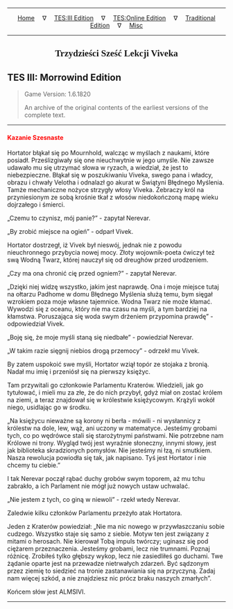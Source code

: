 
---

<!-- Jekyll Page Links -->

<center>
<a href="../../../../index.html">Home</a>
&emsp;&nabla;&emsp;
<a href="../../../index-tes3.html">TES:III Edition</a>
&emsp;&nabla;&emsp;
<a href="../../../index-teso.html">TES:Online Edition</a>
&emsp;&nabla;&emsp;
<a href="../../../index-traditional.html">Traditional Edition</a>
&emsp;&nabla;&emsp;
<a href="../../../index-misc.html">Misc</a>
</center>

<!-- Markdown Body Below: -->

---

<center>
<h2><span style="font-family:Georgia">Trzydzieści Sześć Lekcji Viveka</span></h2>
</center>

## TES III: Morrowind Edition

> Game Version: 1.6.1820
>
> An archive of the original contents of the earliest versions of the complete text.

---

#### <span style="color:red">Kazanie Szesnaste</span>

Hortator błąkał się po Mournhold, walcząc w myślach z naukami, które posiadł. Prześlizgiwały się one nieuchwytnie w jego umyśle. Nie zawsze udawało mu się utrzymać słowa w ryzach, a wiedział, że jest to niebezpieczne. Błąkał się w poszukiwaniu Viveka, swego pana i władcy, obrazu i chwały Velotha i odnalazł go akurat w Świątyni Błędnego Myślenia. Tamże mechaniczne nożyce strzygły włosy Viveka. Żebraczy król na przyniesionym ze sobą krośnie tkał z włosów niedokończoną mapę wieku dojrzałego i śmierci.

„Czemu to czynisz, mój panie?” - zapytał Nerevar.

„By zrobić miejsce na ogień” - odparł Vivek.

Hortator dostrzegł, iż Vivek był nieswój, jednak nie z powodu nieuchronnego przybycia nowej mocy. Złoty wojownik-poeta ćwiczył też swą Wodną Twarz, której nauczył się od dreughów przed urodzeniem.

„Czy ma ona chronić cię przed ogniem?” - zapytał Nerevar.

„Dzięki niej widzę wszystko, jakim jest naprawdę. Ona i moje miejsce tutaj na ołtarzu Padhome w domu Błędnego Myślenia służą temu, bym sięgał wzrokiem poza moje własne tajemnice. Wodna Twarz nie może kłamać. Wywodzi się z oceanu, który nie ma czasu na myśli, a tym bardziej na kłamstwa. Poruszająca się woda swym drżeniem przypomina prawdę” - odpowiedział Vivek.

„Boję się, że moje myśli staną się niedbałe” - powiedział Nerevar.

„W takim razie sięgnij niebios drogą przemocy” - odrzekł mu Vivek.

By zatem uspokoić swe myśli, Hortator wziął topór ze stojaka z bronią. Nadał mu imię i przeniósł się na pierwszy księżyc.

Tam przywitali go członkowie Parlamentu Kraterów. Wiedzieli, jak go tytułować, i mieli mu za złe, że do nich przybył, gdyż miał on zostać królem na ziemi, a teraz znajdował się w królestwie księżycowym. Krążyli wokół niego, usidlając go w środku.

„Na księżycu nieważne są korony ni berła - mówili - ni wysłannicy z królestw na dole, lew, wąż, ani uczony w matematyce. Jesteśmy grobami tych, co po wędrówce stali się starożytnymi państwami. Nie potrzebne nam Królowe ni trony. Wygląd twój jest wyraźnie słoneczny, innymi słowy, jest jak biblioteka skradzionych pomysłów. Nie jesteśmy ni łzą, ni smutkiem. Nasza rewolucja powiodła się tak, jak napisano. Tyś jest Hortator i nie chcemy tu ciebie.”

I tak Nerevar począł rąbać duchy grobów swym toporem, aż mu tchu zabrakło, a ich Parlament nie mógł już nowych ustaw uchwalać.

„Nie jestem z tych, co giną w niewoli” - rzekł wtedy Nerevar.

Zaledwie kilku członków Parlamentu przeżyło atak Hortatora.

Jeden z Kraterów powiedział: „Nie ma nic nowego w przywłaszczaniu sobie cudzego. Wszystko staje się samo z siebie. Motyw ten jest związany z mitami o herosach. Nie kierował Tobą impuls twórczy; uginasz się pod ciężarem przeznaczenia. Jesteśmy grobami, lecz nie trumnami. Poznaj różnicę. Zrobiłeś tylko głębszy wykop, lecz nie zasiedliłeś go duchami. Twe żądanie oparte jest na przewadze nietrwałych zdarzeń. Być sądzonym przez ziemię to siedzieć na tronie zastanawiania się na przyczyną. Zadaj nam więcej szkód, a nie znajdziesz nic prócz braku naszych zmarłych”.

Końcem słów jest ALMSIVI.

---
